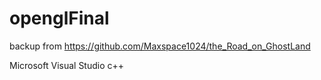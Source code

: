 # openglFinal
backup from https://github.com/Maxspace1024/the_Road_on_GhostLand  

Microsoft Visual Studio c++
